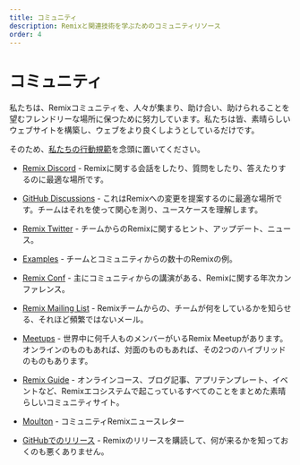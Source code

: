 ```yaml
---
title: コミュニティ
description: Remixと関連技術を学ぶためのコミュニティリソース
order: 4
---
```


# コミュニティ

私たちは、Remixコミュニティを、人々が集まり、助け合い、助けられることを望むフレンドリーな場所に保つために努力しています。私たちは皆、素晴らしいウェブサイトを構築し、ウェブをより良くしようとしているだけです。

そのため、[私たちの行動規範][our-code-of-conduct]を念頭に置いてください。

- [Remix Discord][remix-discord-server] - Remixに関する会話をしたり、質問をしたり、答えたりするのに最適な場所です。

- [GitHub Discussions][git-hub-discussions-forum] - これはRemixへの変更を提案するのに最適な場所です。チームはそれを使って関心を測り、ユースケースを理解します。

- [Remix Twitter][twitter] - チームからのRemixに関するヒント、アップデート、ニュース。

- [Examples][the-examples-repository] - チームとコミュニティからの数十のRemixの例。

- [Remix Conf][remix-conf] - 主にコミュニティからの講演がある、Remixに関する年次カンファレンス。

- [Remix Mailing List][official-remix-team-mailing-list] - Remixチームからの、チームが何をしているかを知らせる、それほど頻繁ではないメール。

- [Meetups][the-remix-meetup-page] - 世界中に何千人ものメンバーがいるRemix Meetupがあります。オンラインのものもあれば、対面のものもあれば、その2つのハイブリッドのものもあります。

- [Remix Guide][remix-guide] - オンラインコース、ブログ記事、アプリテンプレート、イベントなど、Remixエコシステムで起こっているすべてのことをまとめた素晴らしいコミュニティサイト。

- [Moulton][moulton] - コミュニティRemixニュースレター

- [GitHubでのリリース][releases-on-git-hub] - Remixのリリースを購読して、何が来るかを知っておくのも悪くありません。

[our-code-of-conduct]: https://github.com/remix-run/remix/blob/main/CODE_OF_CONDUCT.md
[remix-discord-server]: https://rmx.as/discord
[git-hub-discussions-forum]: https://github.com/remix-run/remix/discussions
[the-examples-repository]: https://github.com/remix-run/examples
[official-remix-team-mailing-list]: https://remix.run/newsletter
[moulton]: https://www.readmoulton.com
[releases-on-git-hub]: https://github.com/remix-run/remix/releases
[official]: ../tutorials/blog
[tutorials]: ../tutorials/jokes
[remix-conf]: /conf
[the-remix-meetup-page]: https://rmx.as/meetup
[remix-guide]: https://remix.guide
[twitter]: https://twitter.com/remix_run

